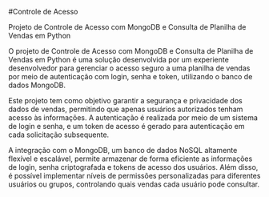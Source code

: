 #Controle de Acesso

Projeto de Controle de Acesso com MongoDB e Consulta de Planilha de Vendas em Python

O projeto de Controle de Acesso com MongoDB e Consulta de Planilha de Vendas em Python é uma solução desenvolvida por um experiente desenvolvedor para gerenciar o acesso seguro a uma planilha de vendas por meio de autenticação com login, senha e token, utilizando o banco de dados MongoDB.

Este projeto tem como objetivo garantir a segurança e privacidade dos dados de vendas, permitindo que apenas usuários autorizados tenham acesso às informações. A autenticação é realizada por meio de um sistema de login e senha, e um token de acesso é gerado para autenticação em cada solicitação subsequente.

A integração com o MongoDB, um banco de dados NoSQL altamente flexível e escalável, permite armazenar de forma eficiente as informações de login, senha criptografada e tokens de acesso dos usuários. Além disso, é possível implementar níveis de permissões personalizadas para diferentes usuários ou grupos, controlando quais vendas cada usuário pode consultar.
